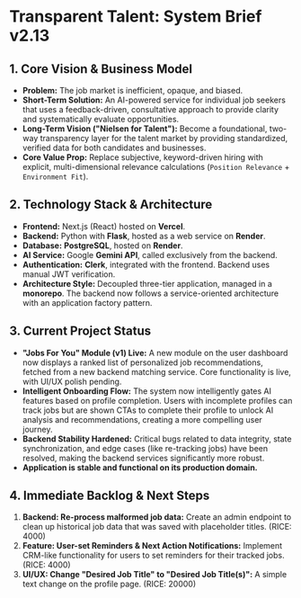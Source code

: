 # Transparent Talent: System Brief v2.13

## 1. Core Vision & Business Model
*   **Problem:** The job market is inefficient, opaque, and biased.
*   **Short-Term Solution:** An AI-powered service for individual job seekers that uses a feedback-driven, consultative approach to provide clarity and systematically evaluate opportunities.
*   **Long-Term Vision ("Nielsen for Talent"):** Become a foundational, two-way transparency layer for the talent market by providing standardized, verified data for both candidates and businesses.
*   **Core Value Prop:** Replace subjective, keyword-driven hiring with explicit, multi-dimensional relevance calculations (`Position Relevance` + `Environment Fit`).

## 2. Technology Stack & Architecture
*   **Frontend:** Next.js (React) hosted on **Vercel**.
*   **Backend:** Python with **Flask**, hosted as a web service on **Render**.
*   **Database:** **PostgreSQL**, hosted on **Render**.
*   **AI Service:** Google **Gemini API**, called exclusively from the backend.
*   **Authentication:** **Clerk**, integrated with the frontend. Backend uses manual JWT verification.
*   **Architecture Style:** Decoupled three-tier application, managed in a **monorepo**. The backend now follows a service-oriented architecture with an application factory pattern.

## 3. Current Project Status
*   **"Jobs For You" Module (v1) Live:** A new module on the user dashboard now displays a ranked list of personalized job recommendations, fetched from a new backend matching service. Core functionality is live, with UI/UX polish pending.
*   **Intelligent Onboarding Flow:** The system now intelligently gates AI features based on profile completion. Users with incomplete profiles can track jobs but are shown CTAs to complete their profile to unlock AI analysis and recommendations, creating a more compelling user journey.
*   **Backend Stability Hardened:** Critical bugs related to data integrity, state synchronization, and edge cases (like re-tracking jobs) have been resolved, making the backend services significantly more robust.
*   **Application is stable and functional on its production domain.**

## 4. Immediate Backlog & Next Steps
1.  **Backend: Re-process malformed job data:** Create an admin endpoint to clean up historical job data that was saved with placeholder titles. (RICE: 4000)
2.  **Feature: User-set Reminders & Next Action Notifications:** Implement CRM-like functionality for users to set reminders for their tracked jobs. (RICE: 4000)
3.  **UI/UX: Change "Desired Job Title" to "Desired Job Title(s)":** A simple text change on the profile page. (RICE: 20000)